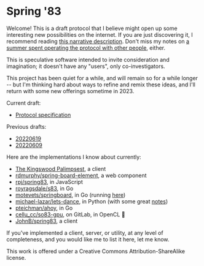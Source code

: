 # Spring '83

Welcome! This is a draft protocol that I believe might open up some interesting new possibilities on the internet. If you are just discovering it, I recommend reading [this narrative description](https://www.robinsloan.com/lab/specifying-spring-83/). Don't miss my notes on [a summer spent operating the protocol with other people](https://www.robinsloan.com/lab/specifying-spring-83/#summer), either.

This is speculative software intended to invite consideration and imagination; it doesn't have any "users", only co-investigators.

This project has been quiet for a while, and will remain so for a while longer -- but I'm thinking hard about ways to refine and remix these ideas, and I'll return with some new offerings sometime in 2023.

Current draft:

* [Protocol specification](draft-20220629.md)

Previous drafts:

* [20220619](draft-20220616.md)
* [20220609](draf-20220609.md)

Here are the implementations I know about currently:

* [The Kingswood Palimpsest](https://cyborg.rodeo/palimpsest/), a client
* [rdmurphy/spring-board-element](https://github.com/rdmurphy/spring-board-element), a web component
* [rpj/spring83](https://github.com/rpj/spring83), in JavaScript
* [royragsdale/s83](https://github.com/royragsdale/s83), in Go
* [motevets/springboard](https://github.com/motevets/springboard), in Go (running [here](https://spring83.kindrobot.ca))
* [michael-lazar/lets-dance](https://github.com/michael-lazar/lets-dance), in Python (with some great [notes](https://github.com/michael-lazar/lets-dance/blob/main/Notes.md))
* [pteichman/ahoy](https://github.com/pteichman/ahoy), in Go
* [cellu_cc/so83-gpu](https://gitlab.com/cellu_cc/so83-gpu), on GitLab, in OpenCL 🤯
* [JohnB/spring83](https://github.com/JohnB/spring83), a client

If you've implemented a client, server, or utility, at any level of completeness, and you would like me to list it here, let me know.

This work is offered under a Creative Commons Attribution-ShareAlike license.